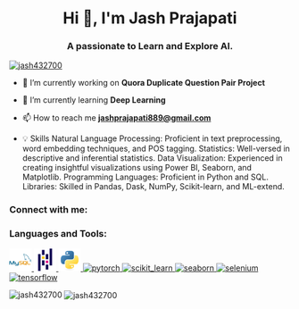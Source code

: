 <h1 align="center">Hi 👋, I'm Jash Prajapati</h1>
<h3 align="center">A passionate to Learn and Explore AI.</h3>

<p align="left"> <a href="https://github.com/ryo-ma/github-profile-trophy"><img src="https://github-profile-trophy.vercel.app/?username=jash432700" alt="jash432700" /></a> </p>

- 🔭 I’m currently working on **Quora Duplicate Question Pair Project**

- 🌱 I’m currently learning **Deep Learning**

- 📫 How to reach me **jashprajapati889@gmail.com**

- 💡 Skills
Natural Language Processing: Proficient in text preprocessing, word embedding techniques, and POS tagging.
Statistics: Well-versed in descriptive and inferential statistics.
Data Visualization: Experienced in creating insightful visualizations using Power BI, Seaborn, and Matplotlib.
Programming Languages: Proficient in Python and SQL.
Libraries: Skilled in Pandas, Dask, NumPy, Scikit-learn, and ML-extend.

<h3 align="left">Connect with me:</h3>
<p align="left">
</p>

<h3 align="left">Languages and Tools:</h3>
<p align="left"> <a href="https://www.mysql.com/" target="_blank" rel="noreferrer"> <img src="https://raw.githubusercontent.com/devicons/devicon/master/icons/mysql/mysql-original-wordmark.svg" alt="mysql" width="40" height="40"/> </a> <a href="https://pandas.pydata.org/" target="_blank" rel="noreferrer"> <img src="https://raw.githubusercontent.com/devicons/devicon/2ae2a900d2f041da66e950e4d48052658d850630/icons/pandas/pandas-original.svg" alt="pandas" width="40" height="40"/> </a> <a href="https://www.python.org" target="_blank" rel="noreferrer"> <img src="https://raw.githubusercontent.com/devicons/devicon/master/icons/python/python-original.svg" alt="python" width="40" height="40"/> </a> <a href="https://pytorch.org/" target="_blank" rel="noreferrer"> <img src="https://www.vectorlogo.zone/logos/pytorch/pytorch-icon.svg" alt="pytorch" width="40" height="40"/> </a> <a href="https://scikit-learn.org/" target="_blank" rel="noreferrer"> <img src="https://upload.wikimedia.org/wikipedia/commons/0/05/Scikit_learn_logo_small.svg" alt="scikit_learn" width="40" height="40"/> </a> <a href="https://seaborn.pydata.org/" target="_blank" rel="noreferrer"> <img src="https://seaborn.pydata.org/_images/logo-mark-lightbg.svg" alt="seaborn" width="40" height="40"/> </a> <a href="https://www.selenium.dev" target="_blank" rel="noreferrer"> <img src="https://raw.githubusercontent.com/detain/svg-logos/780f25886640cef088af994181646db2f6b1a3f8/svg/selenium-logo.svg" alt="selenium" width="40" height="40"/> </a> <a href="https://www.tensorflow.org" target="_blank" rel="noreferrer"> <img src="https://www.vectorlogo.zone/logos/tensorflow/tensorflow-icon.svg" alt="tensorflow" width="40" height="40"/> </a> </p>

<p><img align="left" src="https://github-readme-stats.vercel.app/api/top-langs?username=jash432700&show_icons=true&locale=en&layout=compact" alt="jash432700" /></p>

<p>&nbsp;<img align="center" src="https://github-readme-stats.vercel.app/api?username=jash432700&show_icons=true&locale=en" alt="jash432700" /></p>
